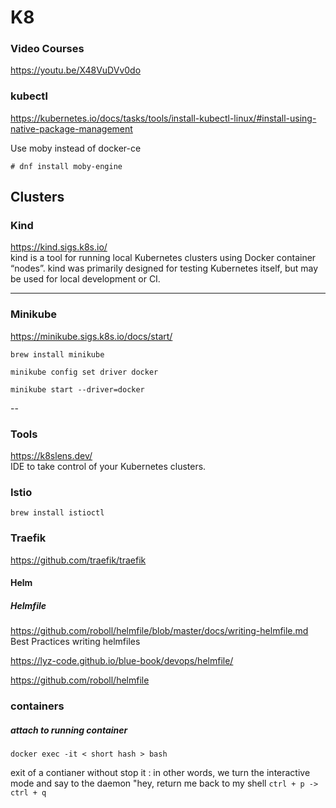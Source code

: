 # K8


### Video Courses
https://youtu.be/X48VuDVv0do

### kubectl
https://kubernetes.io/docs/tasks/tools/install-kubectl-linux/#install-using-native-package-management


Use moby instead of docker-ce
```
# dnf install moby-engine

```


## Clusters

### Kind
https://kind.sigs.k8s.io/
<br>
kind is a tool for running local Kubernetes clusters using Docker container “nodes”.
kind was primarily designed for testing Kubernetes itself, but may be used for local development or CI.

---


### Minikube

https://minikube.sigs.k8s.io/docs/start/


```
brew install minikube

minikube config set driver docker

minikube start --driver=docker

```

--

### Tools

https://k8slens.dev/
<br>
IDE to take control of your Kubernetes clusters. 



### Istio

```
brew install istioctl
```

### Traefik
https://github.com/traefik/traefik



#### Helm



##### Helmfile

https://github.com/roboll/helmfile/blob/master/docs/writing-helmfile.md
<br>
Best Practices writing helmfiles

https://lyz-code.github.io/blue-book/devops/helmfile/


https://github.com/roboll/helmfile




### containers

##### attach to running container 
``` docker exec -it < short hash > bash ```

exit of a contianer without stop it :
in other words, we turn the interactive mode and say
to the daemon "hey, return me back to my shell
``` ctrl + p -> ctrl + q  ```


